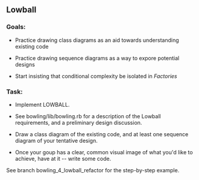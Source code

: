 ## Lowball


### Goals:

* Practice drawing class diagrams as an aid towards understanding existing code

* Practice drawing sequence diagrams as a way to expore potential designs

* Start insisting that conditional complexity be isolated in *Factories*


### Task:

* Implement LOWBALL.

* See bowling/lib/bowling.rb for a description of the Lowball requirements, and a preliminary design discussion.

* Draw a class diagram of the existing code, and at least one sequence diagram of your tentative design.

* Once your goup has a clear, common visual image of what you'd like to achieve, have at it -- write some code.

See branch bowling_4_lowball_refactor for the step-by-step example.